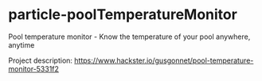 # particle-poolTemperatureMonitor
Pool temperature monitor - Know the temperature of your pool anywhere, anytime

Project description:
https://www.hackster.io/gusgonnet/pool-temperature-monitor-5331f2
